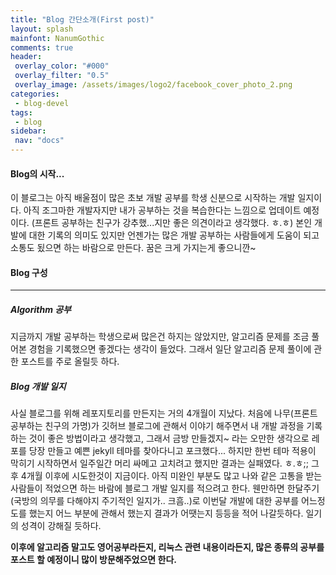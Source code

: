 ```yaml
---
title: "Blog 간단소개(First post)"
layout: splash
mainfont: NanumGothic
comments: true
header:
 overlay_color: "#000"
 overlay_filter: "0.5"
 overlay_image: /assets/images/logo2/facebook_cover_photo_2.png
categories:
 - blog-devel
tags:
 - blog
sidebar:
 nav: "docs"
---
```


#### Blog의 시작... 

<div markdown="1">

이 블로그는 아직 배울점이 많은 초보 개발 공부를 학생 신분으로 시작하는 개발 일지이다. 아직 조그마한 개발자지만 내가 공부하는 것을 복습한다는 느낌으로 업데이트 예정이다. (프론트 공부하는 친구가 강추했...지만 좋은 의견이라고 생각했다. ㅎ.ㅎ) 본인 개발에 대한 기록의 의미도 있지만 언젠가는 많은 개발 공부하는 사람들에게 도움이 되고 소통도 됬으면 하는 바람으로 만든다. 꿈은 크게 가지는게 좋으니깐~

</div>

<div markdown="1">

#### Blog 구성
------
##### Algorithm 공부
지금까지 개발 공부하는 학생으로써 많은건 하지는 않았지만, 알고리즘 문제를 조금 풀어본 경험을 기록했으면 좋겠다는 생각이 들었다. 그래서 일단 알고리즘 문제 풀이에 관한 포스트를 주로 올릴듯 하다.

##### Blog 개발 일지

사실 블로그를 위해 레포지토리를 만든지는 거의 4개월이 지났다. 처음에 나무(프론트 공부하는 친구의 가명)가 깃허브 블로그에 관해서 이야기 해주면서 내 개발 과정을 기록하는 것이 좋은 방법이라고 생각했고, 그래서 금방 만들겠지~ 라는 오만한 생각으로 레포를 당장 만들고 예쁜 jekyll 테마를 찾아다니고 포크했다... 하지만 한번 테마 적용이 막히기 시작하면서 일주일간 머리 싸메고 고치려고 했지만 결과는 실패였다. ㅎ.ㅎ;; 그후 4개월 이후에 시도한것이 지금이다. 아직 미완인 부분도 많고 나와 같은 고통을 받는 사람들이 적었으면 하는 바람에 블로그 개발 일지를 적으려고 한다. 웬만하면 한달주기(국방의 의무를 다해야지 주기적인 일지가.. 크흠..)로 이번달 개발에 대한 공부를 어느정도를 했는지 어느 부분에 관해서 했는지 결과가 어땟는지 등등을 적어 나갈듯하다. 일기의 성격이 강해질 듯하다.

</div>
<div markdown="1">

**이후에 알고리즘 말고도 영어공부라든지, 리눅스 관련 내용이라든지, 많은 종류의 공부를 포스트 할 예정이니 많이 방문해주었으면 한다.**

</div>




<script id="dsq-count-scr" src="//https-koreaygj-github-io.disqus.com/count.js" async></script>